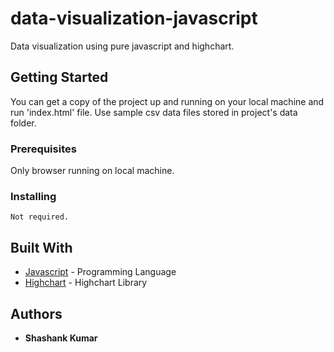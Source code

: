 # data-visualization-javascript
Data visualization using pure javascript and highchart.

## Getting Started

You can get a copy of the project up and running on your local machine and run 'index.html' file.
Use sample csv data files stored in project's data folder.

### Prerequisites
Only browser running on local machine.

### Installing

```
Not required.
```

## Built With

* [Javascript](https://en.wikipedia.org/wiki/JavaScript) - Programming Language
* [Highchart](https://www.highcharts.com/) - Highchart Library


## Authors

* **Shashank Kumar**
